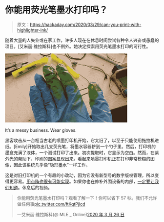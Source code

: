 # 你能用荧光笔墨水打印吗？

> 原文：<https://hackaday.com/2020/03/29/can-you-print-with-highlighter-ink/>

随着大量的人失业或在家工作，许多人现在在休息时间尝试各种令人兴奋或愚蠢的项目。[艾米丽·维拉斯科]也不例外。她决定探索用荧光笔墨水打印的可行性。

![](img/a756b287df1359a54c5c8f1d5c4b41c2.png)

It’s a messy business. Wear gloves.

黑客攻击从一台相当古老的喷墨打印机开始，它太旧了，以至于只能使用拖拉机进纸。[Emily]开始取出几支荧光笔，将墨水容器挤到一个勺子里。然后，打印机的墨盒充满了液体，一个测试打印了出来。初次提取时，它显示为空白。然而，在紫外光的帮助下，印刷的图案显现出来。看起来喷墨打印机正在打印非常模糊的图像，因此该系统几乎像“隐形墨水”一样工作。

这是对旧打印机的一个有趣的小改动，因为它没有新型号的数字版权管理，所以变得更容易。[用点阵也很有可能实现](https://hackaday.com/2019/04/03/reinking-dot-matrix-printer-ribbons-because-its-fun-okay/)。如果你也在修补外围设备的内部，[一定要让我们知道](http://hackaday.com/submit-a-tip)。休息后的视频。

> 你能用荧光笔墨水打印吗？观看了解一下！你可以省下 57 秒。我们不允许做任何事[pic.twitter.com/ftKqtPjlcd](https://t.co/ftKqtPjlcd)
> 
> —艾米丽·维拉斯科(@ MLE _ Online)[2020 年 3 月 26 日](https://twitter.com/MLE_Online/status/1242974771416973316?ref_src=twsrc%5Etfw)